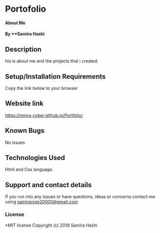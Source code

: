 # Portofolio
#### About Me
#### By **Samira Hashi
## Description
his is about me and the projects that i created.
## Setup/Installation Requirements
Copy the link below to your browser
## Website link
https://minra-cyber.github.io/Portfolio/
## Known Bugs
No issues
## Technologies Used
Html and Css language.
## Support and contact details
If you run into any issues or have questions, ideas or concerns contact me using samirarose20000@gmail.com
### License
*MIT license
Copyright (c) 2018 Samira Hashi
  
